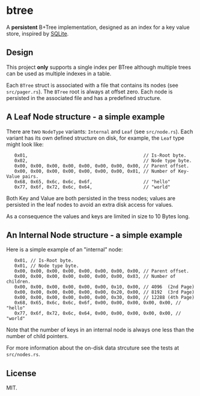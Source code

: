 # btree

A **persistent** B+Tree implementation, designed as an index for a key value store, inspired by [SQLite](https://www.sqlite.org/index.html).

## Design
This project **only** supports a single index per BTree although multiple trees can be used as multiple indexes in a table.

Each `BTree` struct is associated with a file that contains its nodes (see `src/pager.rs`). The `BTree` root is always at offset zero. Each node is persisted in the associated file and has a predefined structure.

## A Leaf Node structure - a simple example
There are two `NodeType` variants: `Internal` and `Leaf` (see `src/node.rs`). Each variant has its own defined structure on disk, for example, the `Leaf` type might look like:
```
   0x01,                                           // Is-Root byte.
   0x02,                                           // Node type byte.
   0x00, 0x00, 0x00, 0x00, 0x00, 0x00, 0x00, 0x00, // Parent offset.
   0x00, 0x00, 0x00, 0x00, 0x00, 0x00, 0x00, 0x01, // Number of Key-Value pairs.
   0x68, 0x65, 0x6c, 0x6c, 0x6f,                   // "hello"
   0x77, 0x6f, 0x72, 0x6c, 0x64,                   // "world"
```

Both Key and Value are both persisted in the tress nodes; values are persisted in the leaf nodes to avoid an extra disk access for values.

As a consequence the values and keys are limited in size to 10 Bytes long.

## An Internal Node structure - a simple example
Here is a simple example of an "internal" node:
```
   0x01, // Is-Root byte.
   0x01, // Node type byte.
   0x00, 0x00, 0x00, 0x00, 0x00, 0x00, 0x00, 0x00, // Parent offset.
   0x00, 0x00, 0x00, 0x00, 0x00, 0x00, 0x00, 0x03, // Number of children.
   0x00, 0x00, 0x00, 0x00, 0x00, 0x00, 0x10, 0x00, // 4096  (2nd Page)
   0x00, 0x00, 0x00, 0x00, 0x00, 0x00, 0x20, 0x00, // 8192  (3rd Page)
   0x00, 0x00, 0x00, 0x00, 0x00, 0x00, 0x30, 0x00, // 12288 (4th Page)
   0x68, 0x65, 0x6c, 0x6c, 0x6f, 0x00, 0x00, 0x00, 0x00, 0x00, // "hello"
   0x77, 0x6f, 0x72, 0x6c, 0x64, 0x00, 0x00, 0x00, 0x00, 0x00, // "world"
```
Note that the number of keys in an internal node is always one less than the number of child pointers.

For more information about the on-disk data strcuture see the tests at `src/nodes.rs`.

## License
MIT.
